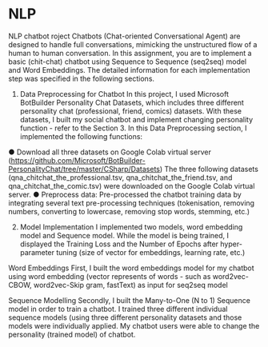 # NLP
NLP chatbot roject
Chatbots (Chat-oriented Conversational Agent) are designed to handle full conversations, mimicking the unstructured flow of a human to human conversation. In this assignment, you are to implement a basic (chit-chat) chatbot using Sequence to Sequence (seq2seq) model and Word Embeddings. The detailed information for each implementation step was specified in the following sections.

1.	Data Preprocessing for Chatbot
In this project, I used Microsoft BotBuilder Personality Chat Datasets, which includes three different personality chat (professional, friend, comics) datasets. With these datasets, I built my social chatbot and implement changing personality function - refer to the Section 3. In this Data Preprocessing section, I implemented the following functions:

●	Download all three datasets on Google Colab virtual server
(https://github.com/Microsoft/BotBuilder-PersonalityChat/tree/master/CSharp/Datasets) The three following datasets (qna_chitchat_the_professional.tsv, qna_chitchat_the_friend.tsv, and qna_chitchat_the_comic.tsv) were downloaded on the Google Colab virtual server.
●	Preprocess data: Pre-processed the chatbot training data by integrating several text pre-processing techniques (tokenisation, removing numbers, converting to lowercase, removing stop words, stemming, etc.) 

2.	Model Implementation
I implemented two models, word embedding model and Sequence model. While the model is being trained, I displayed the Training Loss and the Number of Epochs after hyper-parameter tuning (size of vector for embeddings, learning rate, etc.)

Word Embeddings
First, I built the word embeddings model for my chatbot using word embedding (vector represents of words - such as word2vec-CBOW, word2vec-Skip gram, fastText) as input for seq2seq model

Sequence Modelling
Secondly, I built the Many-to-One (N to 1) Sequence model in order to train a chatbot. I trained three different individual sequence models (using three different personality datasets and those models were individually applied. My chatbot users were able to change the personality (trained model) of chatbot.

